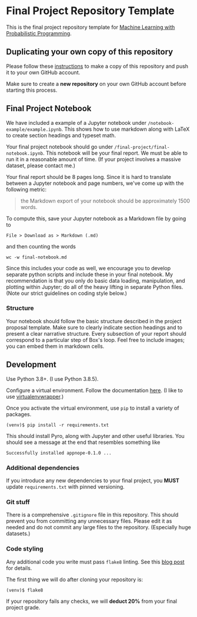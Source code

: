 # Final Project Repository Template

This is the final project repository template for
[Machine Learning with Probabilistic Programming](http://www.proditus.com/mlpp2020).

## Duplicating your own copy of this repository

Please follow these
[instructions](https://help.github.com/articles/duplicating-a-repository/)
to make a copy of this repository and push it to your own GitHub account.

Make sure to create a **new repository** on your own GitHub account before
starting this process.

## Final Project Notebook
We have included a example of a Jupyter notebook under
`/notebook-example/example.ipynb`. This shows how to use markdown along with
LaTeX to create section headings and typeset math.

Your final project notebook should go under
`/final-project/final-notebook.ipynb`. This notebook will be your final report.
We must be able to run it in a reasonable amount of time. (If your project
involves a massive dataset, please contact me.)

Your final report should be 8 pages long. Since it is hard to translate between
a Jupyter notebook and page numbers, we've come up with the following metric:
> the Markdown export of your notebook should be approximately 1500 words.

To compute this, save your Jupyter notebook as a Markdown file by going to
```
File > Download as > Markdown (.md)
```
and then counting the words
```
wc -w final-notebook.md
```

Since this includes your code as well, we encourage you to develop separate
python scripts and include these in your final notebook. My recommendation is
that you only do basic data loading, manipulation, and plotting within Jupyter;
do all of the heavy lifting in separate Python files. (Note our strict
guidelines on coding style below.)

### Structure
Your notebook should follow the basic structure described in the project
proposal template. Make sure to clearly indicate section headings and to
present a clear narrative structure. Every subsection of your report should
correspond to a particular step of Box's loop. Feel free to include images; you
can embed them in markdown cells.

## Development
Use Python 3.8+. (I use Python 3.8.5).

Configure a virtual environment.
Follow the documentation
[here](https://docs.python.org/3.8/tutorial/venv.html).
(I like to use [virtualenvwrapper](http://virtualenvwrapper.readthedocs.io/).)

Once you activate the virtual environment, use `pip` to install a variety of
packages.
```{bash}
(venv)$ pip install -r requirements.txt
```

This should install Pyro, along with Jupyter and other useful libraries.
You should see a message at the end that resembles something like
```
Successfully installed appnope-0.1.0 ...
```

### Additional dependencies
If you introduce any new dependencies to your final project, you **MUST**
update `requirements.txt` with pinned versioning.

### Git stuff
There is a comprehensive `.gitignore` file in this repository. This should prevent you from committing any unnecessary files. Please edit it as needed and do not commit any large files to the repository. (Especially huge datasets.)

### Code styling
Any additional code you write must pass `flake8` linting. See this
[blog post](https://medium.com/python-pandemonium/what-is-flake8-and-why-we-should-use-it-b89bd78073f2) for details.

The first thing we will do after cloning your repository is:
```{bash}
(venv)$ flake8
```

If your repository fails any checks, we will **deduct 20%** from your final project grade.
